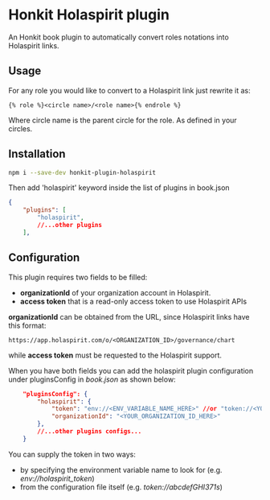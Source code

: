 # Honkit Holaspirit plugin 

An Honkit book plugin to automatically convert roles notations into Holaspirit links. 

## Usage

For any role you would like to convert to a Holaspirit link just rewrite it as:
```raw
{% role %}<circle name>/<role name>{% endrole %}
```
Where circle name is the parent circle for the role. As defined in your circles.
 
## Installation

```bash
npm i --save-dev honkit-plugin-holaspirit
```

Then add 'holaspirit' keyword inside the list of plugins in book.json
```json
{
	"plugins": [
		"holaspirit",
		//...other plugins
	],
```

## Configuration

This plugin requires two fields to be filled:
- **organizationId** of your organization account in Holaspirit. 
- **access token** that is a read-only access token to use Holaspirit APIs

**organizationId** can be obtained from the URL, since Holaspirit links have this format:
```
https://app.holaspirit.com/o/<ORGANIZATION_ID>/governance/chart
```

while **access token** must be requested to the Holaspirit support.

When you have both fields you can add the holaspirit plugin configuration under pluginsConfig in *book.json* as shown below:

```json
	"pluginsConfig": {
		"holaspirit": {
			"token": "env://<ENV_VARIABLE_NAME_HERE>" //or "token://<YOUR_TOKEN_HERE>",
			"organizationId": "<YOUR_ORGANIZATION_ID_HERE>" 
		},
        //...other plugins configs...
    }
```

You can supply the token in two ways: 
- by specifying the environment variable name to look for (e.g. *env://holaspirit_token*)
- from the configuration file itself (e.g. *token://abcdefGHI371s*)



